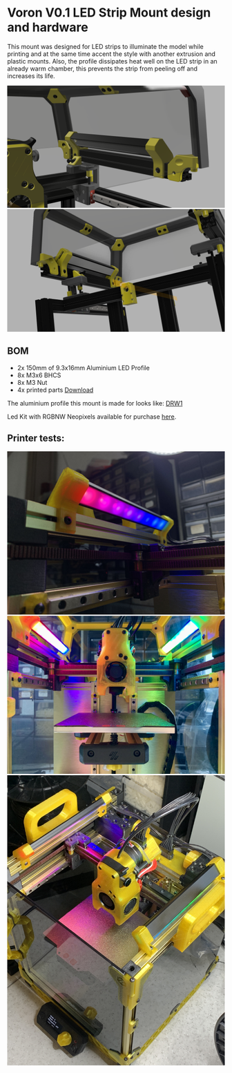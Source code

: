 # Voron V0.1 LED Strip Mount design and hardware
This mount was designed for LED strips to illuminate the model while printing and at the same time accent the style with another extrusion and plastic mounts. Also, the profile dissipates heat well on the LED strip in an already warm chamber, this prevents the strip from peeling off and increases its life.

![IMG1](images/LedMount_Render_Front.png)![IMG2](images/LedMount_Render_Back.png)

## BOM
+ 2x 150mm of 9.3x16mm Aluminium LED Profile
+ 8x M3x6 BHCS
+ 8x M3 Nut
+ 4x printed parts [Download](/STL)

The aluminium profile this mount is made for looks like: [DRW1](images/drawingProfile.jpg)

Led Kit with RGBNW Neopixels available for purchase [here](https://lecktor.com/en/v0-misc/1014-led-strip-mount-for-voron-v01.html).
## Printer tests:
![IMG3](images/IMG_5454.JPG)
![IMG4](images/IMG_5457.JPG)
![IMG5](images/IMG_5458.JPG)
